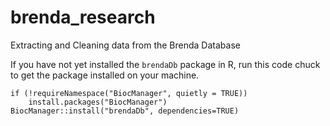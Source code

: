 # brenda_research
Extracting and Cleaning data from the Brenda Database

If you have not yet installed the `brendaDb` package in R, run this code chuck to get the package installed on your machine.

```{r, eval = FALSE}
if (!requireNamespace("BiocManager", quietly = TRUE))
    install.packages("BiocManager")
BiocManager::install("brendaDb", dependencies=TRUE)
```

